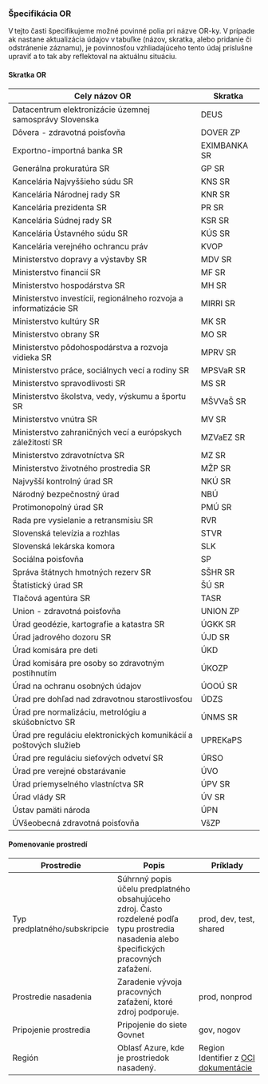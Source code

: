 ### Špecifikácia OR

V tejto časti špecifikujeme možné povinné polia pri názve OR-ky. V prípade ak nastane aktualizácia údajov v tabuľke (názov, skratka, alebo pridanie či odstránenie záznamu), je povinnosťou vzhliadajúceho tento údaj príslušne upraviť a to tak aby reflektoval na aktuálnu situáciu. 

#### Skratka OR
|Cely názov OR |Skratka |
--- | --- |
|Datacentrum elektronizácie územnej samosprávy Slovenska | DEUS |
|Dôvera - zdravotná poisťovňa | DOVER ZP |
|Exportno-importná banka SR | EXIMBANKA SR |
|Generálna prokuratúra SR | GP SR |
|Kancelária Najvyššieho súdu SR | KNS SR |
|Kancelária Národnej rady SR | KNR SR |
|Kancelária prezidenta SR | PR SR |
|Kancelária Súdnej rady SR | KSR SR |
|Kancelária Ústavného súdu SR | KÚS SR |
|Kancelária verejného ochrancu práv | KVOP |
|Ministerstvo dopravy a výstavby SR | MDV SR |
|Ministerstvo financií SR | MF SR |
|Ministerstvo hospodárstva SR | MH SR |
|Ministerstvo investícií, regionálneho rozvoja a informatizácie SR | MIRRI SR |
|Ministerstvo kultúry SR| MK SR |
|Ministerstvo obrany SR| MO SR |
|Ministerstvo pôdohospodárstva a rozvoja vidieka SR| MPRV SR |
|Ministerstvo práce, sociálnych vecí a rodiny SR | MPSVaR SR |
|Ministerstvo spravodlivosti SR | MS SR |
|Ministerstvo školstva, vedy, výskumu a športu SR | MŠVVaŠ SR |
|Ministerstvo vnútra SR | MV SR |
|Ministerstvo zahraničných vecí a európskych záležitostí SR | MZVaEZ SR |
|Ministerstvo zdravotníctva SR | MZ SR |
|Ministerstvo životného prostredia SR | MŽP SR |
|Najvyšší kontrolný úrad SR | NKÚ SR |
|Národný bezpečnostný úrad | NBÚ |
|Protimonopolný úrad SR | PMÚ SR |
|Rada pre vysielanie a retransmisiu SR | RVR |
|Slovenská televízia a rozhlas | STVR |
|Slovenská lekárska komora | SLK |
|Sociálna poisťovňa | SP |
|Správa štátnych hmotných rezerv SR | SŠHR SR |
|Štatistický úrad SR | ŠÚ SR |
|Tlačová agentúra SR | TASR |
|Union - zdravotná poisťovňa | UNION ZP |
|Úrad geodézie, kartografie a katastra SR | ÚGKK SR |
|Úrad jadrového dozoru SR | ÚJD SR |
|Úrad komisára pre deti | ÚKD |
|Úrad komisára pre osoby so zdravotným postihnutím | ÚKOZP |
|Úrad na ochranu osobných údajov | ÚOOÚ SR |
|Úrad pre dohľad nad zdravotnou starostlivosťou | ÚDZS |
|Úrad pre normalizáciu, metrológiu a skúšobníctvo SR | ÚNMS SR |
|Úrad pre reguláciu elektronických komunikácií a poštových služieb | UPREKaPS |
|Úrad pre reguláciu sieťových odvetví SR | ÚRSO |
|Úrad pre verejné obstarávanie | ÚVO |
|Úrad priemyselného vlastníctva SR | ÚPV SR |
|Úrad vlády SR  | ÚV SR |
|Ústav pamäti národa | ÚPN |
|ÚVšeobecná zdravotná poisťovňa | VšZP |

#### Pomenovanie prostredí
|Prostredie |Popis |Príklady |
--- | --- | --- |
|Typ predplatného/subskripcie |Súhrnný popis účelu predplatného obsahujúceho zdroj. Často rozdelené podľa typu prostredia nasadenia alebo špecifických pracovných zaťažení. |prod, dev, test, shared|
|Prostredie nasadenia |Zaradenie vývoja pracovných zaťažení, ktoré zdroj podporuje. |prod, nonprod |
|Pripojenie prostredia |Pripojenie do siete Govnet |gov, nogov |
|Región |Oblasť Azure, kde je prostriedok nasadený. |Region Identifier z [OCI dokumentácie](https://docs.oracle.com/en-us/iaas/Content/General/Concepts/regions.htm) |
